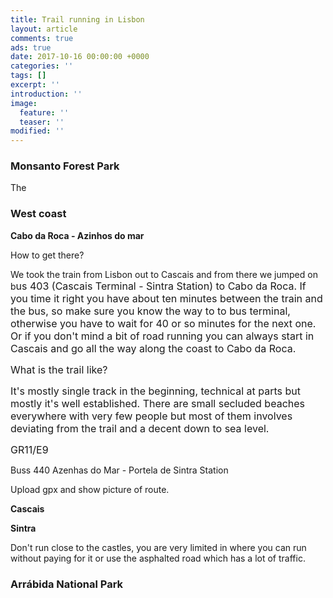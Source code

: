 ```yaml
---
title: Trail running in Lisbon
layout: article
comments: true
ads: true
date: 2017-10-16 00:00:00 +0000
categories: ''
tags: []
excerpt: ''
introduction: ''
image:
  feature: ''
  teaser: ''
modified: ''
---
```



### Monsanto Forest Park

The

### West coast

**Cabo da Roca - Azinhos do mar**

How to get there?

We took the train from Lisbon out to Cascais and from there we jumped on b<span style="font-size: 1rem;">us 403 (Cascais Terminal - Sintra Station) to Cabo da Roca. If you time it right you have about ten minutes between the train and the bus, so make sure you know the way to to bus terminal, otherwise you have to wait for 40 or so minutes for the next one. Or if you don't mind a bit of road running you can always start in Cascais and go all the way along the coast to Cabo da Roca.</span>

<span style="font-size: 1rem;">What is the trail like?</span>

<span style="font-size: 1rem;">It's mostly single track in the beginning, technical at parts but mostly it's well established. There are small secluded beaches everywhere with very few people but most of them involves deviating from the trail and a decent down to sea level.</span>

<span style="font-size: 1rem;">GR11/E9</span>

Buss 440 Azenhas do Mar - Portela de Sintra Station

Upload gpx and show picture of route.

**Cascais**

**Sintra**

Don't run close to the castles, you are very limited in where you can run without paying for it or use the asphalted road which has a lot of traffic.

### Arrábida National Park


